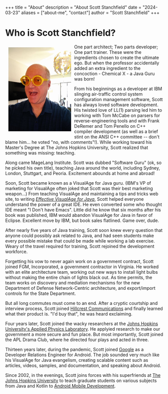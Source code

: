 +++
title = "About"
description = "About Scott Stanchfield"
date = "2024-03-23"
aliases = ["about-me", "contact"]
author = "Scott Stanchfield"
+++

# Who is Scott Stanchfield?

<img src="yellow.jpeg" style="float:left;width:200px;margin:10px;"/>

One part architect; Two parts developer; One part trainer. These were the ingredients chosen to create the ultimate ego. But when the professor accidentally added an extra ingredient to the concoction - Chemical X - a Java Guru was born!

From his beginnings as a developer at IBM slinging air-traffic control system configuration management software, Scott has always loved software development. His twisted love of LL(1) parsing led him to working with Tom McCabe on parsers for reverse-engineering tools and with Frank DeRemer and Tom Penello on C++ compiler development (as well as a brief stint on the ANSI C++ committee -- don't blame him... he voted "no, with comments"!). While working toward his Master's Degree at The Johns Hopkins University, Scott realized that something was missing: teaching.

Along came MageLang Institute. Scott was dubbed "Software Guru" (ok, so he picked his own title), teaching Java around the world, including Sydney, London, Stuttgart, and Peoria. Excitement abounds at home and abroad!

Soon, Scott became known as a VisualAge for Java guru. (IBM's VP of marketing for VisualAge often joked that Scott was their best marketing weapon...) From teaching VisualAge and maintaining a tips and tricks web site, to writing _[Effective VisualAge for Java](https://www.amazon.com/Effective-VisualAge-Java-Version-Coverage/dp/0471317306)_, Scott helped everyone understand the power of a great IDE. He even converted some who thought IDE meant "I Don't have Emacs". Little did he know that six months after his book was published, IBM would abandon VisualAge for Java in favor of Eclipse. Excellent move by IBM, but book sales flatlined. Game over, dude.

After nearly five years of Java training, Scott soon knew every question that anyone could possibly ask related to Java, and had seen students make every possible mistake that could be made while working a lab exercise. Weary of the travel required for training, Scott rejoined the development workforce.

Forgetting his vow to never again work on a government contract, Scott joined FGM, Incorporated, a government contractor in Virginia. He worked with an elite architecture team, working out new ways to install light bulbs without making the entire chain of lights black out. As time permits, the team works on discovery and mediation mechanisms for the new Department of Defense Network-Centric architecture, and export/import controls for the State Department.

But all long commutes must come to an end. After a cryptic courtship and interview process, Scott joined [Hillcrest Communications](http://hillcrestlabs.com/) and finally learned what their product is. "I'd buy that", he was heard exclaiming.

Four years later, Scott joined the wacky researchers at the [Johns Hopkins University's Applied Physics Laboratory](http://www.jhuapl.edu/). He applyied research to make our government a more secure and fun place. But most importantly, Scott joined the APL Drama Club, where he directed four plays and acted in three.

Thirteen years later, during the pandemic, Scott joined [Google](https://google.com) as a Developer Relations Engineer for Android. The job sounded very much like his VisualAge for Java evangelism, creating scalable content such as articles, videos, samples, and documentation, and speaking about Android.

Since 2002, in the evenings, Scott joins forces with his superfriends at [The Johns Hopkins University](http://www.jhu.edu/) to teach graduate students on various subjects from Java and Kotlin to [Android Mobile Development](https://androidbyexample.com).
